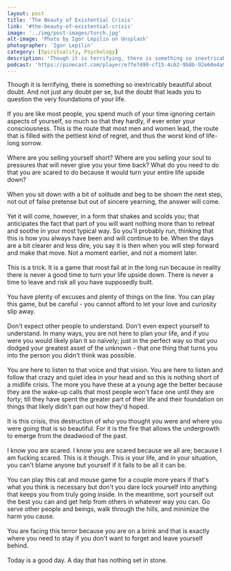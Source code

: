 ```yaml
---
layout: post
title: 'The Beauty of Existential Crisis'
link: '#the-beauty-of-existential-crisis'
image: '../img/post-images/torch.jpg'
alt-image: 'Photo by Igor Lepilin on Unsplash'
photographer: 'Igor Lepilin'
category: [Spirituality, Psychology]
description: 'Though it is terrifying, there is something so inextricably beautiful about doubt. And not just any doubt per se, but the doubt that leads you to question the very foundations of your life.'
podcast: 'https://pinecast.com/player/e7fe7490-cf15-4c62-9b8b-92e60e4a94a9?theme=minimal'
---
```


Though it is terrifying, there is something so inextricably beautiful about doubt. And not just any doubt per se, but the doubt that leads you to question the very foundations of your life.
<br>
<br>
If you are like most people, you spend much of your time ignoring certain aspects of yourself, so much so that they hardly, if ever enter your consciousness. This is the route that most men and women lead, the route that is filled with the pettiest kind of regret, and thus the worst kind of life-long sorrow.
<br>
<br>
Where are you selling yourself short? Where are you selling your soul to pressures that will never give you your time back? What do you need to do that you are scared to do because it would turn your entire life upside down? 
<br>
<br>
When you sit down with a bit of solitude and beg to be shown the next step, not out of false pretense but out of sincere yearning, the answer will come. 
<br>
<br>
Yet it will come, however, in a form that shakes and scolds you; that anticipates the fact that part of you will want nothing more than to retreat and soothe in your most typical way. So you'll probably run, thinking that this is how you always have been and will continue to be. When the days are a bit clearer and less dire, you say it is then when you will step forward and make that move. Not a moment earlier, and not a moment later.
<br>
<br>
This is a trick. It is a game that most fail at in the long run because in reality there is never a good time to turn your life upside down. There is never a time to leave and risk all you have supposedly built. 
<br>
<br>
You have plenty of excuses and plenty of things on the line. You can play this game, but be careful - you cannot afford to let your love and curiosity slip away.
<br>
<br>
Don't expect other people to understand. Don't even expect yourself to understand. In many ways, you are not here to plan your life, and if you were you would likely plan it so naively; just in the perfect way so that you dodged your greatest asset of the unknown - that one thing that turns you into the person you didn't think was possible.
<br>
<br>
You are here to listen to that voice and that vision. You are here to listen and follow that crazy and quiet idea in your head and so this is nothing short of a midlife crisis. The more you have these at a young age the better because they are the wake-up calls that most people won't face one until they are forty; till they have spent the greater part of their life and their foundation on things that likely didn't pan out how they'd hoped.
<br>
<br>
It is this crisis, this destruction of who you thought you were and where you were going that is so beautiful. For it is the fire that allows the undergrowth to emerge from the deadwood of the past. 
<br>
<br>
I know you are scared. I know you are scared because we all are; because I am fucking scared. This is it though. This is your life, and in your situation, you can't blame anyone but yourself if it fails to be all it can be. 
<br>
<br>
You can play this cat and mouse game for a couple more years if that's what you think is necessary but don't you dare lock yourself into anything that keeps you from truly going inside. In the meantime, sort yourself out the best you can and get help from others in whatever way you can. Go serve other people and beings, walk through the hills, and minimize the harm you cause. 
<br>
<br>
You are facing this terror because you are on a brink and that is exactly where you need to stay if you don't want to forget and leave yourself behind. 
<br>
<br>
Today is a good day. A day that has nothing set in stone.
